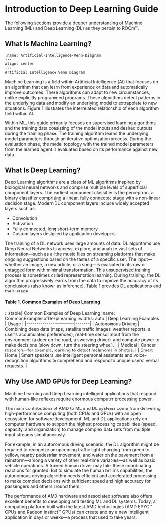 # Introduction to Deep Learning Guide

The following sections provide a deeper understanding of Machine Learning (ML) and Deep Learning (DL) as they pertain to ROCm™.

## What Is Machine Learning?

```{figure} ../data/how_to/introduction_to_deep_learning_guide/image.001.png
:name: Artificial-Intelligence-Venn-Diagram
---
align: center
---
Artificial Intelligence Venn Diagram
```

Machine Learning is a field within Artificial Intelligence (AI) that focuses on an algorithm that can learn from experience or data and automatically improve outcomes. These algorithms can adapt to new circumstances, unlike explicitly programmed programs. These algorithms detect patterns in the underlying data and modify an underlying model to extrapolate to new situations. Figure 1 illustrates the interrelated relationship of each algorithm field within AI.

Within ML, this guide primarily focuses on supervised learning algorithms and the training data consisting of the model inputs and desired outputs during the training phase. The training algorithm learns the underlying model parameters through an iterative optimization process. During the evaluation phase, the model topology with the trained model parameters from the learned agent is evaluated based on its performance against new data.

## What Is Deep Learning?

Deep Learning algorithms are a class of ML algorithms inspired by biological neural networks and comprise multiple levels of superficial component layers. The earliest component classifier is the perceptron, a binary classifier comprising a linear, fully connected stage with a non-linear decision stage. Modern DL component layers include widely accepted layers such as:

- Convolution
- Activation
- Fully connected, long short-term memory
- Custom layers designed by application developers

The training of a DL network uses large amounts of data. DL algorithms use Deep Neural Networks to access, explore, and analyze vast sets of information—such as all the music files on streaming platforms that make ongoing suggestions based on the tastes of a specific user. The input—whether an image, a new article, or a song—is evaluated in its raw or untagged form with minimal transformation. This unsupervised training process is sometimes called representation learning. During training, the DL algorithm progressively learns from the data to improve the accuracy of its conclusions (also known as inference). Table 1 provides DL applications and their usage.

#### Table 1. Common Examples of Deep Learning

:::{table} Common Examples of Deep Learning
:name: CommonExamplesofDeepLearning
:widths: auto
| Deep Learning Examples | Usage |
|------------------------|-------|
| Autonomous Driving | Combining deep data (maps, satellite traffic images, weather reports, a user's accumulated preferences), real-time sensor input from the environment (a deer on the road, a swerving driver), and compute power to make decisions (slow down, turn the steering wheel). |
| Medical | Cancer research—for example, learning to detect melanoma in photos. |
| Smart Home | Smart speakers use intelligent personal assistants and voice-recognition algorithms to comprehend and respond to unique users' verbal requests. |

## Why Use AMD GPUs for Deep Learning?

Machine Learning and Deep Learning intelligent applications that respond with human-like reflexes require enormous computer processing power.

The main contributions of AMD to ML and DL systems come from delivering high-performance computing (both CPUs and GPUs) with an open ecosystem for software development. ML and DL applications rely on computer hardware to support the highest processing capabilities (speed, capacity, and organization) to manage complex data sets from multiple input streams simultaneously.

For example, in an autonomous driving scenario, the DL algorithm might be required to recognize an upcoming traffic light changing from green to yellow, nearby pedestrian movement, and water on the pavement from a rainstorm—among a variety of other real-time variables—as well as basic vehicle operations. A trained human driver may take these coordinating reactions for granted. But to simulate the human brain's capabilities, the autonomous driving algorithm needs efficient and accelerated processing to make complex decisions with sufficient speed and high accuracy for passengers and others around them.

The performance of AMD hardware and associated software also offers excellent benefits to developing and testing ML and DL systems. Today, a computing platform built with the latest AMD technologies (AMD EPYC™ CPUs and Radeon Instinct™ GPUs) can create and try a new intelligent application in days or weeks—a process that used to take years.
